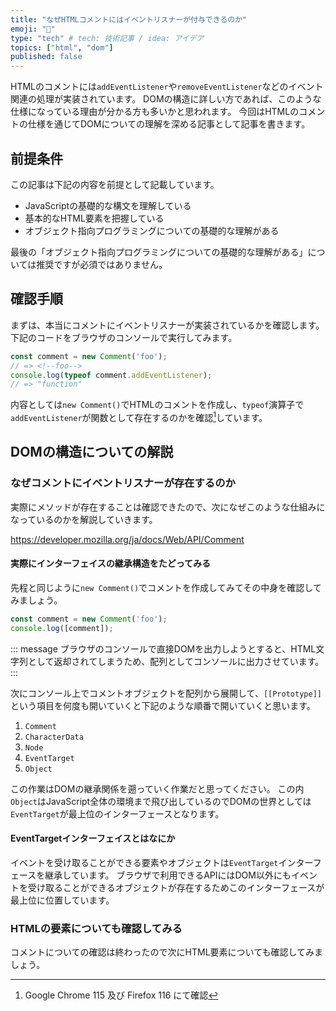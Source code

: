 ```yaml
---
title: "なぜHTMLコメントにはイベントリスナーが付与できるのか"
emoji: "💭"
type: "tech" # tech: 技術記事 / idea: アイデア
topics: ["html", "dom"]
published: false
---
```


HTMLのコメントには`addEventListener`や`removeEventListener`などのイベント関連の処理が実装されています。
DOMの構造に詳しい方であれば、このような仕様になっている理由が分かる方も多いかと思われます。
今回はHTMLのコメントの仕様を通じてDOMについての理解を深める記事として記事を書きます。

## 前提条件

この記事は下記の内容を前提として記載しています。

- JavaScriptの基礎的な構文を理解している
- 基本的なHTML要素を把握している
- オブジェクト指向プログラミングについての基礎的な理解がある

最後の「オブジェクト指向プログラミングについての基礎的な理解がある」については推奨ですが必須ではありません。

## 確認手順

まずは、本当にコメントにイベントリスナーが実装されているかを確認します。
下記のコードをブラウザのコンソールで実行してみます。

```ts
const comment = new Comment('foo');
// => <!--foo-->
console.log(typeof comment.addEventListener);
// => "function"
```

内容としては`new Comment()`でHTMLのコメントを作成し、`typeof`演算子で`addEventListener`が関数として存在するのかを確認[^1]しています。

[^1]: Google Chrome 115 及び Firefox 116 にて確認

## DOMの構造についての解説

### なぜコメントにイベントリスナーが存在するのか

実際にメソッドが存在することは確認できたので、次になぜこのような仕組みになっているのかを解説していきます。

https://developer.mozilla.org/ja/docs/Web/API/Comment

<!--コメントインターフェイスについての解説やEventTargetの説明もする。実際にDOMをコンソールで触ってみて、EventTargetまでプロトタイプを遡ってみる。-->

#### 実際にインターフェイスの継承構造をたどってみる

先程と同じように`new Comment()`でコメントを作成してみてその中身を確認してみましょう。

```ts
const comment = new Comment('foo');
console.log([comment]);
```

::: message
ブラウザのコンソールで直接DOMを出力しようとすると、HTML文字列として返却されてしまうため、配列としてコンソールに出力させています。
:::

次にコンソール上でコメントオブジェクトを配列から展開して、`[[Prototype]]`という項目を何度も開いていくと下記のような順番で開いていくと思います。

1. `Comment`
2. `CharacterData`
3. `Node`
4. `EventTarget`
5. `Object`

この作業はDOMの継承関係を遡っていく作業だと思ってください。
この内`Object`はJavaScript全体の環境まで飛び出しているのでDOMの世界としては`EventTarget`が最上位のインターフェースとなります。

#### EventTargetインターフェイスとはなにか

イベントを受け取ることができる要素やオブジェクトは`EventTarget`インターフェースを継承しています。
ブラウザで利用できるAPIにはDOM以外にもイベントを受け取ることができるオブジェクトが存在するためこのインターフェースが最上位に位置しています。

### HTMLの要素についても確認してみる

コメントについての確認は終わったので次にHTML要素についても確認してみましょう。

